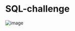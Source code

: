# SQL-challenge

![image](https://user-images.githubusercontent.com/126301312/235184768-099093f5-38ef-4032-9377-8ef12855bb89.png)
